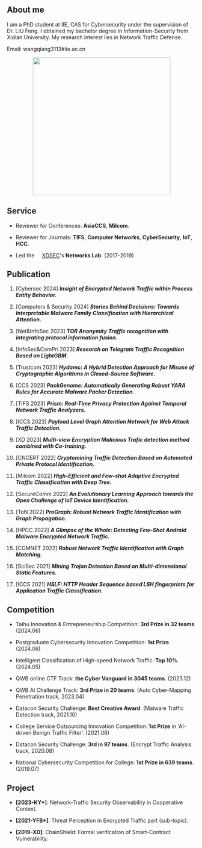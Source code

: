 ## About me

I am a PhD student at IIE, CAS for Cybersecurity under the supervision of Dr. LIU Feng. I obtained my bachelor degree in Information-Security from Xidian University. My research interest lies in Network Traffic Defense.

Email: wangqiang3113#iie.ac.cn

<p style="text-align: center;"><img src="https://s21.ax1x.com/2024/04/18/pFzIlTI.jpg" width="366"></p>


## Service

* Reviewer for Conferences: **AsiaCCS**, **Milcom**.

* Reviewer for Journals: **TIFS**, **Computer Networks**, **CyberSecurity**, **IoT**, **HCC**.

* Led the <img src="https://s21.ax1x.com/2024/04/18/pFzIYp8.png" height="12" /> [XDSEC](https://xdsec.org/)'s **Networks Lab**. (2017-2019)

## Publication

1. [Cybersec 2024] ***Insight of Encrypted Network Traffic within Process Entity Behavior.***

1. [Computers & Security 2024] ***Stories Behind Decisions: Towards Interpretable Malware Family Classification with Hierarchical Attention.***

1. [Net&InfoSec 2023] ***TOR Anonymity Traffic recognition with integrating protocol information fusion.***

1. [InfoSec&ComPri 2023] ***Research on Telegram Traffic Recognition Based on LightGBM.***

1. [Trustcom 2023] ***Hydamc: A Hybrid Detection Approach for Misuse of Cryptographic Algorithms in Closed-Source Software.***

1. [CCS 2023] ***PackGenome: Automatically Generating Robust YARA Rules for Accurate Malware Packer Detection.***

1. [TIFS 2023] ***Prism: Real-Time Privacy Protection Against Temporal Network Traffic Analyzers.***

1. [ICCS 2023] ***Payload Level Graph Attention Network for Web Attack Traffic Detection.***

1. [XD 2023] ***Multi-view Encryption Malicious Trafic detection method combined with Co-training.***

1. [CNCERT 2022] ***Cryptomining Traffic Detection Based on Automated Private Protocol Identification.***

1. [Milcom 2022] ***High-Efficient and Few-shot Adaptive Encrypted Traffic Classification with Deep Tree.***

1. [SecureComm 2022] ***An Evolutionary Learning Approach towards the Open Challenge of IoT Device Identification.***

1. [ToN 2022] ***ProGraph: Robust Network Traffic Identification with Graph Propagation.***

1. [HPCC 2022] ***A Glimpse of the Whole: Detecting Few-Shot Android Malware Encrypted Network Traffic.***

1. [COMNET 2022] ***Robust Network Traffic Identification with Graph Matching.***

1. [SciSec 2021] ***Mining Trojan Detection Based on Multi-dimensional Static Features.***

1. [ICCS 2021] ***HSLF: HTTP Header Sequence based LSH fingerprints for Application Traffic Classification.***


## Competition

* Taihu Innovation & Entrepreneurship Competition: **3rd Prize in 32 teams**. (2024.06)

* Postgraduate Cybersecurity Innovation Competition: **1st Prize**. (2024.06)
  
* Intelligent Classification of High-speed Network Traffic: **Top 10%**. (2024.05)

* QWB online CTF Track: **the Cyber Vanguard in 3045 teams**. (2023.12)

* QWB AI Challenge Track: **3rd Prize in 20 teams**. (Auto Cyber-Mapping Penetration track, 2023.04)

* Datacon Security Challenge: **Best Creative Award**. (Malware Traffic Detection track, 2021.10)

* College Service Outsourcing Innovation Competition: **1st Prize** in 'AI-driven Benign Traffic Filter'. (2021.06)

* Datacon Security Challenge: **3rd in 97 teams**. (Encrypt Traffic Analysis track, 2020.08)

* National Cybersecurity Competition for College: **1st Prize in 639 teams**. (2019.07)


## Project

* **[2023-KY\*]**: Network-Traffic Security Observability in Cooperative Context.

* **[2021-YFB\*]**: Threat Perception in Encrypted Traffic part (sub-topic).

* **[2019-XD]**: ChainShield: Formal verification of Smart-Contract Vulnerability.
